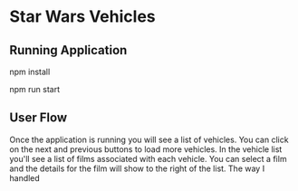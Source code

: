 # Star Wars Vehicles

## Running Application

npm install

npm run start

## User Flow

Once the application is running you will see a list of vehicles. You can click on the next and previous buttons to load more vehicles. In the vehicle list you'll see a list of films associated with each vehicle. You can select a film and the details for the film will show to the right of the list. The way I handled
